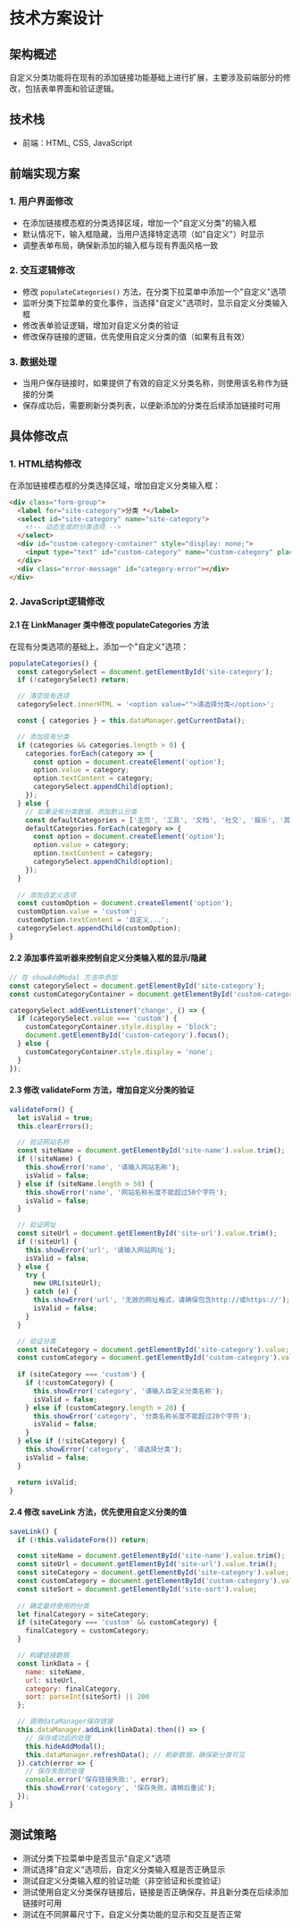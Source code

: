 # 技术方案设计

## 架构概述

自定义分类功能将在现有的添加链接功能基础上进行扩展，主要涉及前端部分的修改，包括表单界面和验证逻辑。

## 技术栈

- 前端：HTML, CSS, JavaScript

## 前端实现方案

### 1. 用户界面修改

- 在添加链接模态框的分类选择区域，增加一个"自定义分类"的输入框
- 默认情况下，输入框隐藏，当用户选择特定选项（如"自定义"）时显示
- 调整表单布局，确保新添加的输入框与现有界面风格一致

### 2. 交互逻辑修改

- 修改 `populateCategories()` 方法，在分类下拉菜单中添加一个"自定义"选项
- 监听分类下拉菜单的变化事件，当选择"自定义"选项时，显示自定义分类输入框
- 修改表单验证逻辑，增加对自定义分类的验证
- 修改保存链接的逻辑，优先使用自定义分类的值（如果有且有效）

### 3. 数据处理

- 当用户保存链接时，如果提供了有效的自定义分类名称，则使用该名称作为链接的分类
- 保存成功后，需要刷新分类列表，以便新添加的分类在后续添加链接时可用

## 具体修改点

### 1. HTML结构修改

在添加链接模态框的分类选择区域，增加自定义分类输入框：

```html
<div class="form-group">
  <label for="site-category">分类 *</label>
  <select id="site-category" name="site-category">
    <!-- 动态生成的分类选项 -->
  </select>
  <div id="custom-category-container" style="display: none;">
    <input type="text" id="custom-category" name="custom-category" placeholder="请输入自定义分类名称" maxlength="20">
  </div>
  <div class="error-message" id="category-error"></div>
</div>
```

### 2. JavaScript逻辑修改

#### 2.1 在 LinkManager 类中修改 populateCategories 方法

在现有分类选项的基础上，添加一个"自定义"选项：

```javascript
populateCategories() {
  const categorySelect = document.getElementById('site-category');
  if (!categorySelect) return;

  // 清空现有选项
  categorySelect.innerHTML = '<option value="">请选择分类</option>';

  const { categories } = this.dataManager.getCurrentData();

  // 添加现有分类
  if (categories && categories.length > 0) {
    categories.forEach(category => {
      const option = document.createElement('option');
      option.value = category;
      option.textContent = category;
      categorySelect.appendChild(option);
    });
  } else {
    // 如果没有分类数据，添加默认分类
    const defaultCategories = ['主页', '工具', '文档', '社交', '娱乐', '其他'];
    defaultCategories.forEach(category => {
      const option = document.createElement('option');
      option.value = category;
      option.textContent = category;
      categorySelect.appendChild(option);
    });
  }
  
  // 添加自定义选项
  const customOption = document.createElement('option');
  customOption.value = 'custom';
  customOption.textContent = '自定义...';
  categorySelect.appendChild(customOption);
}
```

#### 2.2 添加事件监听器来控制自定义分类输入框的显示/隐藏

```javascript
// 在 showAddModal 方法中添加
const categorySelect = document.getElementById('site-category');
const customCategoryContainer = document.getElementById('custom-category-container');

categorySelect.addEventListener('change', () => {
  if (categorySelect.value === 'custom') {
    customCategoryContainer.style.display = 'block';
    document.getElementById('custom-category').focus();
  } else {
    customCategoryContainer.style.display = 'none';
  }
});
```

#### 2.3 修改 validateForm 方法，增加自定义分类的验证

```javascript
validateForm() {
  let isValid = true;
  this.clearErrors();

  // 验证网站名称
  const siteName = document.getElementById('site-name').value.trim();
  if (!siteName) {
    this.showError('name', '请输入网站名称');
    isValid = false;
  } else if (siteName.length > 50) {
    this.showError('name', '网站名称长度不能超过50个字符');
    isValid = false;
  }

  // 验证网址
  const siteUrl = document.getElementById('site-url').value.trim();
  if (!siteUrl) {
    this.showError('url', '请输入网站网址');
    isValid = false;
  } else {
    try {
      new URL(siteUrl);
    } catch (e) {
      this.showError('url', '无效的网址格式，请确保包含http://或https://');
      isValid = false;
    }
  }

  // 验证分类
  const siteCategory = document.getElementById('site-category').value;
  const customCategory = document.getElementById('custom-category').value.trim();
  
  if (siteCategory === 'custom') {
    if (!customCategory) {
      this.showError('category', '请输入自定义分类名称');
      isValid = false;
    } else if (customCategory.length > 20) {
      this.showError('category', '分类名称长度不能超过20个字符');
      isValid = false;
    }
  } else if (!siteCategory) {
    this.showError('category', '请选择分类');
    isValid = false;
  }

  return isValid;
}
```

#### 2.4 修改 saveLink 方法，优先使用自定义分类的值

```javascript
saveLink() {
  if (!this.validateForm()) return;

  const siteName = document.getElementById('site-name').value.trim();
  const siteUrl = document.getElementById('site-url').value.trim();
  const siteCategory = document.getElementById('site-category').value;
  const customCategory = document.getElementById('custom-category').value.trim();
  const siteSort = document.getElementById('site-sort').value;
  
  // 确定最终使用的分类
  let finalCategory = siteCategory;
  if (siteCategory === 'custom' && customCategory) {
    finalCategory = customCategory;
  }

  // 构建链接数据
  const linkData = {
    name: siteName,
    url: siteUrl,
    category: finalCategory,
    sort: parseInt(siteSort) || 200
  };

  // 调用dataManager保存链接
  this.dataManager.addLink(linkData).then(() => {
    // 保存成功后的处理
    this.hideAddModal();
    this.dataManager.refreshData(); // 刷新数据，确保新分类可见
  }).catch(error => {
    // 保存失败的处理
    console.error('保存链接失败:', error);
    this.showError('category', '保存失败，请稍后重试');
  });
}
```

## 测试策略

- 测试分类下拉菜单中是否显示"自定义"选项
- 测试选择"自定义"选项后，自定义分类输入框是否正确显示
- 测试自定义分类输入框的验证功能（非空验证和长度验证）
- 测试使用自定义分类保存链接后，链接是否正确保存，并且新分类在后续添加链接时可用
- 测试在不同屏幕尺寸下，自定义分类功能的显示和交互是否正常